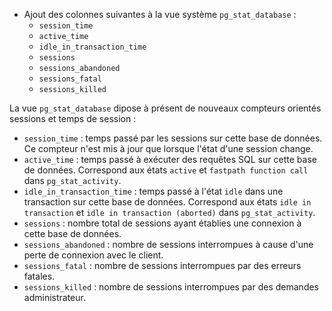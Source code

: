 <!--
Les commits sur ce sujet sont :

* https://commitfest.postgresql.org/31/2639/
* https://git.postgresql.org/gitweb/?p=postgresql.git;a=commit;h=960869da0803427d14335bba24393f414b476e2c

Discussion

* https://gitlab.dalibo.info/formation/workshops/-/issues/131

-->

<div class="slide-content">

* Ajout des colonnes suivantes à la vue système `pg_stat_database` :
    * `session_time`
    * `active_time`
    * `idle_in_transaction_time`
    * `sessions`
    * `sessions_abandoned`
    * `sessions_fatal`
    * `sessions_killed`

</div>

<div class="notes">

La vue `pg_stat_database` dipose à présent de nouveaux compteurs orientés sessions et temps de session :

* `session_time` : temps passé par les sessions sur cette base de données. Ce compteur n'est mis à jour que lorsque l'état d'une session change.
* `active_time` : temps passé à exécuter des requêtes SQL sur cette base de données. Correspond aux états `active` et `fastpath function call` dans `pg_stat_activity`.
* `idle_in_transaction_time` : temps passé à l'état `idle` dans une transaction sur cette base de données. Correspond aux états `idle in transaction` et `idle in transaction (aborted)` dans `pg_stat_activity`.
* `sessions` : nombre total de sessions ayant établies une connexion à cette base de données.
* `sessions_abandoned` : nombre de sessions interrompues à cause d'une perte de connexion avec le client.
* `sessions_fatal` : nombre de sessions interrompues par des erreurs fatales.
* `sessions_killed` : nombre de sessions interrompues par des demandes administrateur.

</div>
